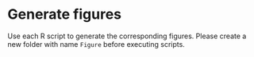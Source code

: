 # Generate figures

Use each R script to generate the corresponding figures. Please create a new folder with name `Figure` before executing scripts. 
